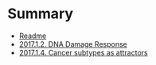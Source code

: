 # Summary

* [Readme](README.md)
* [2017.1.2. DNA Damage Response](_posts/2017-1-2-dna-damage-response.md)
* [2017.1.4. Cancer subtypes as attractors](2017-1-4-cancer-subtypes-as-attractors.md)

